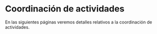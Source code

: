 # Coordinación de actividades

En las siguientes páginas veremos detalles relativos a la coordinación de actividades.